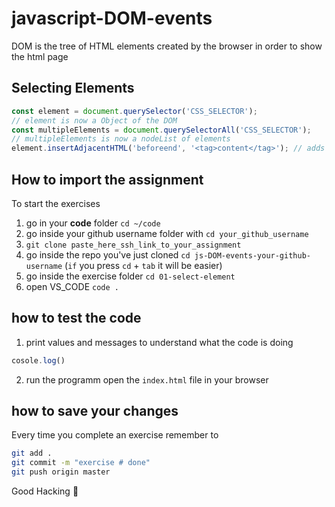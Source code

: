 # javascript-DOM-events

DOM is the tree of HTML elements created by the browser in order to show the html page

## Selecting Elements
```javascript
const element = document.querySelector('CSS_SELECTOR');
// element is now a Object of the DOM
const multipleElements = document.querySelectorAll('CSS_SELECTOR');
// multipleElements is now a nodeList of elements
element.insertAdjacentHTML('beforeend', '<tag>content</tag>'); // adds HTML to content
```


## How to import the assignment
To start the exercises
1. go in your **code** folder `cd ~/code`
2. go inside your github username folder with `cd your_github_username`
3. `git clone paste_here_ssh_link_to_your_assignment`
4. go inside the repo you've just cloned `cd js-DOM-events-your-github-username` (`if` you press `cd` + `tab` it will be easier)
5. go inside the exercise folder `cd 01-select-element`
6. open VS_CODE `code .`

## how to test the code
1. print values and messages to understand what the code is doing
  ```javascript
  cosole.log()
  ```
2. run the programm
open the `index.html` file in your browser

## how to save your changes
Every time you complete an exercise remember to
```zsh
git add .
git commit -m "exercise # done"
git push origin master
```

Good Hacking :rocket:
